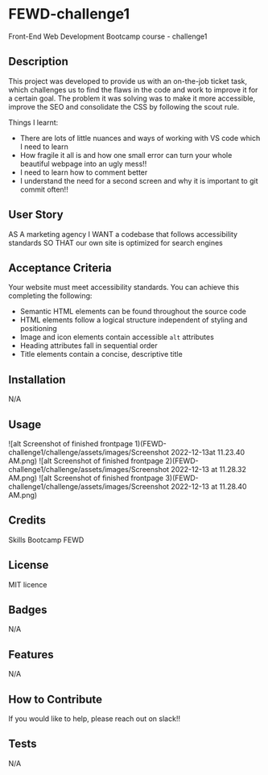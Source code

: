# FEWD-challenge1
Front-End Web Development Bootcamp course - challenge1

## Description

This project was developed to provide us with an on-the-job ticket task, which challenges us to find the flaws in the code and work to improve it for a certain goal. The problem it was solving was to make it more accessible, improve the SEO and consolidate the CSS by following the scout rule.

Things I learnt:
- There are lots of little nuances and ways of working with VS code which I need to learn
- How fragile it all is and how one small error can turn your whole beautiful webpage into an ugly mess!!
- I need to learn how to comment better
- I understand the need for a second screen and why it is important to git commit often!!

## User Story

AS A marketing agency
I WANT a codebase that follows accessibility standards
SO THAT our own site is optimized for search engines

## Acceptance Criteria

Your website must meet accessibility standards. You can achieve this completing the following:

* Semantic HTML elements can be found throughout the source code
* HTML elements follow a logical structure independent of styling and positioning
* Image and icon elements contain accessible `alt` attributes
* Heading attributes fall in sequential order
* Title elements contain a concise, descriptive title


## Installation
 N/A


## Usage

![alt Screenshot of finished frontpage 1)(FEWD-challenge1/challenge/assets/images/Screenshot 2022-12-13at 11.23.40 AM.png)
![alt Screenshot of finished frontpage 2)(FEWD-challenge1/challenge/assets/images/Screenshot 2022-12-13 at 11.28.32 AM.png)
![alt Screenshot of finished frontpage 3)(FEWD-challenge1/challenge/assets/images/Screenshot 2022-12-13 at 11.28.40 AM.png)

## Credits

Skills Bootcamp FEWD

## License

MIT licence


## Badges
N/A

## Features
N/A

## How to Contribute

If you would like to help, please reach out on slack!!

## Tests
N/A
